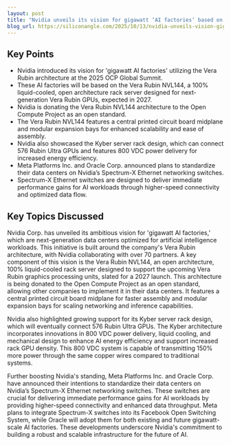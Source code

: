 ```yaml
---
layout: post 
title: "Nvidia unveils its vision for gigawatt ‘AI factories’ based on its Vera Rubin architecture"
blog_url: https://siliconangle.com/2025/10/13/nvidia-unveils-vision-gigawatt-ai-factories-based-vera-rubin-architecture/?utm_source=tldrai 
---
```




## Key Points

- Nvidia introduced its vision for 'gigawatt AI factories' utilizing the Vera Rubin architecture at the 2025 OCP Global Summit.
- These AI factories will be based on the Vera Rubin NVL144, a 100% liquid-cooled, open architecture rack server designed for next-generation Vera Rubin GPUs, expected in 2027.
- Nvidia is donating the Vera Rubin NVL144 architecture to the Open Compute Project as an open standard.
- The Vera Rubin NVL144 features a central printed circuit board midplane and modular expansion bays for enhanced scalability and ease of assembly.
- Nvidia also showcased the Kyber server rack design, which can connect 576 Rubin Ultra GPUs and features 800 VDC power delivery for increased energy efficiency.
- Meta Platforms Inc. and Oracle Corp. announced plans to standardize their data centers on Nvidia’s Spectrum-X Ethernet networking switches.
- Spectrum-X Ethernet switches are designed to deliver immediate performance gains for AI workloads through higher-speed connectivity and optimized data flow.

## Key Topics Discussed

Nvidia Corp. has unveiled its ambitious vision for 'gigawatt AI factories,' which are next-generation data centers optimized for artificial intelligence workloads. This initiative is built around the company's Vera Rubin architecture, with Nvidia collaborating with over 70 partners. A key component of this vision is the Vera Rubin NVL144, an open architecture, 100% liquid-cooled rack server designed to support the upcoming Vera Rubin graphics processing units, slated for a 2027 launch. This architecture is being donated to the Open Compute Project as an open standard, allowing other companies to implement it in their data centers. It features a central printed circuit board midplane for faster assembly and modular expansion bays for scaling networking and inference capabilities. 

Nvidia also highlighted growing support for its Kyber server rack design, which will eventually connect 576 Rubin Ultra GPUs. The Kyber architecture incorporates innovations in 800 VDC power delivery, liquid cooling, and mechanical design to enhance AI energy efficiency and support increased rack GPU density. This 800 VDC system is capable of transmitting 150% more power through the same copper wires compared to traditional systems. 

Further boosting Nvidia's standing, Meta Platforms Inc. and Oracle Corp. have announced their intentions to standardize their data centers on Nvidia’s Spectrum-X Ethernet networking switches. These switches are crucial for delivering immediate performance gains for AI workloads by providing higher-speed connectivity and enhanced data throughput. Meta plans to integrate Spectrum-X switches into its Facebook Open Switching System, while Oracle will adopt them for both existing and future gigawatt-scale AI factories. These developments underscore Nvidia's commitment to building a robust and scalable infrastructure for the future of AI.

